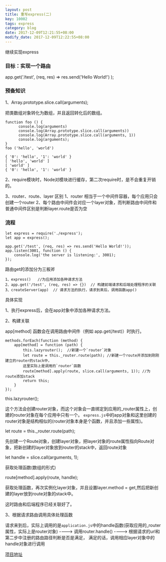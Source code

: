 ```yaml
---
layout: post
title: 重写express(二)
key: 10002
tags: express
category: blog
date: 2017-12-09T12:21:55+08:00
modify_date: 2017-12-09T12:22:55+08:00
---
```


继续实现express

<!--more-->

### 目标：实现一个路由

app.get('/test', (req, res) => res.send('Hello World!') );

### 预备知识

1、Array.prototype.slice.call(arguments);

把类数组对象转化为数组，并且返回转化后的数组。

```
function foo () {
      console.log(arguments)
      console.log(Array.prototype.slice.call(arguments))
      console.log(Array.prototype.slice.call(arguments, 1))
      console.log(arguments);
}
foo ('hello', 'world')

{ '0': 'hello', '1': 'world' }
[ 'hello', 'world' ]
[ 'world' ]
{ '0': 'hello', '1': 'world' }
```

2、require模块时，Node对模块进行缓存，第二次require时，是不会重复开销的。

3、router、route、layer 区别
  1、router 相当于一个中间件容器，每个应用只会创建一个router
  2、每个路由中间件会对应一个layer对象，而判断路由中间件和普通中间件区别是判断layer.route是否为空

### 流程

```
let express = require('./express');
let app = express();

app.get('/test', (req, res) => res.send('Hello World!'));
app.listen(3001, function () {
    console.log('the server is listening:', 3001);
});
```

路由get的添加分为三板斧

```
1、express()   //为应用添加各种请求方法
2、app.get('/test', (req, res) => {})  // 构建前端请求和后端处理程序的关联
3、createServer(app)  // 请求方法的执行，请求到来后，调用函数app()
```

具体实现

1、执行express后，会在app对象中添加各种请求方法。

2、构建关联

app[method] 函数会在调用路由中间件（例如 app.get(/test)）时执行。

```
methods.forEach(function (method) {
    app[method] = function (path) {
        this.lazyrouter();  //新建一个`router`对象
        let route = this._router.route(path); //新建一个route并添加到刚刚建立的router的stack中，
        这里实际上是调用的`router`函数
        route[method].apply(route, slice.call(arguments, 1)); //为route添加stack
        return this;
    }
});
```
this.lazyrouter();

这个方法会创建router对象，而这个对象会一直绑定到应用的_router属性上，创建的router对象在每个应用中只有一个。
`express.js`中的app对象和这里创建的router对象是结构相似的(router对象本身是个函数，并且添加一些属性)。

let route = this._router.route(path);

先创建一个Route对象，创建layer对象，把layer对象的route属性指向Route对象，把新创建的layer对象放到router的stack中，返回route对象

let handle = slice.call(arguments, 1);

获取处理函数(数组的形式)

route[method].apply(route, handle);

获取处理函数，再次实例化layer对象，并且设置layer.method = get,然后把新创建的layer放到route对象的stack中。

这时路由和后端程序已经关联好了。

3、根据请求路由调用具体处理函数

请求来到后，实际上调用的是`application.js`中的handle函数(获取应用的_router属性，实际上是router对象)
----> 调用router.handle() ---->
根据请求的url和第二步中注册的路由路径判断是否是满足，
满足的话，调用相应layer对象中的handle对象进行调用

[项目地址](https://github.com/WenNingZhang/rewrite_express.git)